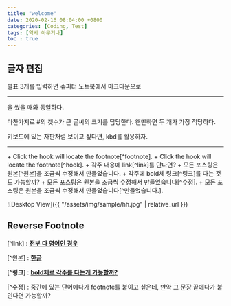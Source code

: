 ```yaml
---
title: "welcome"
date: 2020-02-16 08:04:00 +0800
categories: [Coding, Test]
tags: [역시 아무거나]
toc : true
---
```


## 글자 편집
별표 3개를 입력하면 쥬피터 노트북에서 마크다운으로 <hr>을 썼을 때와 동일하다.

마찬가지로 #의 갯수가 큰 글씨의 크기를 담당한다. 왠만하면 두 개가 가장 적당하다.

<kbd>키보드</kbd>에 있는 자판처럼 보이고 싶다면, kbd를 활용하자.


<hr>
+ Click the hook will locate the footnote[^footnote].  
+ Click the hook will locate the footnote[^hook].  
+ 각주 내용에 link[^link]를 단다면?  
+ 모든 포스팅은 원본[^원본]을 조금씩 수정해서 만들었습니다.  
+ 각주에 bold체 링크[^링크]를 다는 것도 가능할까?  
+ 모든 포스팅은 원본을 조금씩 수정해서 만들었습니다[^수정].
+ 모든 포스팅은 원본을 조금씩 수정해서 만들었습니다[^만들었습니다.].



![Desktop View]({{ "/assets/img/sample/hh.jpg" | relative_url }})


## Reverse Footnote
[^footnote]: The footnote source.

[^hook]: The footnote source.  

[^link] : [**전부 다 영어인 경우**](https://github.com/cotes2020/jekyll-theme-chirpy/)  

[^원본] : [**한글**](https://github.com/cotes2020/jekyll-theme-chirpy/)  

[^**링크**] : [**bold체로 각주를 다는게 가능할까?**](https://github.com/cotes2020/jekyll-theme-chirpy/)  

[^수정] : 중간에 있는 단어에다가 footnote를 붙이고 싶은데, 만약 그 문장 끝에다가 붙인다면 가능할까?
